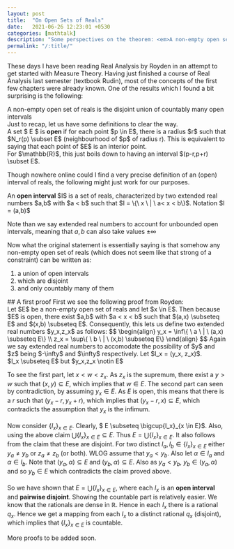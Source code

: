 ```yaml
---
layout: post
title:  "On Open Sets of Reals"
date:   2021-06-26 12:23:01 +0530
categories: [mathtalk]
description: "Some perspectives on the theorem: <em>A non-empty open set of reals is the disjoint union of countably many open intervals</em>"
permalink: "/:title/"
---
```




These days I have been reading Real Analysis by Royden in an attempt to get started with Measure Theory. Having just finished a course of Real Analysis last semester (textbook Rudin), most of the concepts of the first few chapters were already known. One of the results which I found a bit surprising is the following:

<div class="theorem">
A non-empty open set of reals is the disjoint union of countably many open intervals
</div>
Just to recap, let us have some definitions to clear the way.
<div class="definition">
A set $ E $ is <strong>open </strong> if for each point $p \in E$, there is a radius $r$ such that $N_r(p) \subset E$ (neighbourhood of $p$ of radius r). This is equivalent to saying that each point of $E$ is an interior point.
</div>
For $\mathbb{R}$, this just boils down to having an interval $(p-r,p+r) \subset E$. 

Though nowhere online could I find a very precise definition of an (open) interval of reals, the following might just work for our purposes.
<div class="definition">
An <strong>open interval </strong> $I$ is a set of reals, characterized by two extended real numbers $a,b$ with $a < b$ such that $I = \{\ x \ | \ a< x < b\}$. Notation $I = (a,b)$
</div>

Note than we say extended real numbers to account for unbounded open intervals, meaning that $a,b$ can also take values $\pm \infty$



Now what the original statement is essentially saying is that somehow any non-empty open set of reals (which does not seem like that strong of a constraint) can be written as:
<ol>
<li>a union of open intervals </li>
<li> which are disjoint </li>
<li> and only countably many of them </li>
</ol>
## A first proof
First we see the following proof from Royden:
<div class="proof">
Let $E$ be a non-empty open set of reals and let $x \in E$. Then because $E$ is open, there exist $a,b$ with $a < x < b$ such that $(a,x) \subseteq E$ and $(x,b) \subseteq E$. Consequently, this lets us define two extended real numbers $y_x,z_x$ as follows:
$$
\begin{align}
y_x = \inf\{ \ a \ | \ (a,x) \subseteq E\}  \\ z_x = \sup\{ \ b \ | \ (x,b) \subseteq E\}
\end{align}
$$
Again we say extended real numbers to accomodate the possibility of $y$ and $z$ being $-\infty$ and $\infty$ respectively.
Let $I_x = (y_x, z_x)$. 

<div class = "claim">
$I_x \subseteq E$ but $y_x,z_x \notin E$
</div>

To see the first part, let $x < w < z_x$. As $z_x$ is the supremum, there exist a $y > w$ such that $(x, y) \subseteq E$, which implies that $w \in E$. The second part can seen by contradiction, by assuming $y_x \in E$. As $E$ is open, this means that there is a $r$ such that $(y_x - r, y_x + r)$, which implies that $(y_x-r,x) \subseteq E$, which contradicts the assumption that $y_x$ is the infimum.
<br><br>
Now consider $\{I_x\}_{x \in E}$. Clearly, $ E \subseteq \bigcup\{I_x\}_{x \in E}$. Also, using the above claim $\bigcup\{I_x\}_{x \in E} \subseteq E$. Thus $E = \bigcup\{I_x\}_{x \in E}$. It also follows from the claim that these are disjoint. For two distinct $I_a, I_b \in \{I_x\}_{x \in E}$ either $y_a \neq y_b$ or $z_a \neq z_b$ (or both). WLOG assume that $y_a < y_b$. Also let $\alpha \in I_a$ and $\alpha \in I_b$. Note that $(y_a, \alpha) \subseteq E$ and $(y_b, \alpha) \subseteq E$. Also as $y_a < y_b$, $y_b \in (y_a, \alpha)$ and so $y_b \in E$ which contradicts the claim proved above.
<br><br>
So we have shown that $E = \bigcup \{I_x\}_{x \in E}$, where each $I_x$ is an <strong>open interval</strong> and <strong>pairwise disjoint</strong>. Showing the countable part is relatively easier. We know that the rationals are dense in $\mathbb{R}$. Hence in each $I_x$ there is a rational $q_x$. Hence we get a mapping from each $I_x$
to a distinct rational $q_x$ (disjoint), which implies that $\{I_x\}_{x \in E}$ is countable.
</div>
More proofs to be added soon.




